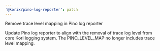 ```yaml
---
'@korix/pino-log-reporter': patch
---
```


Remove trace level mapping in Pino log reporter

Update Pino log reporter to align with the removal of trace log level from core Kori logging system. The PINO_LEVEL_MAP no longer includes trace level mapping.